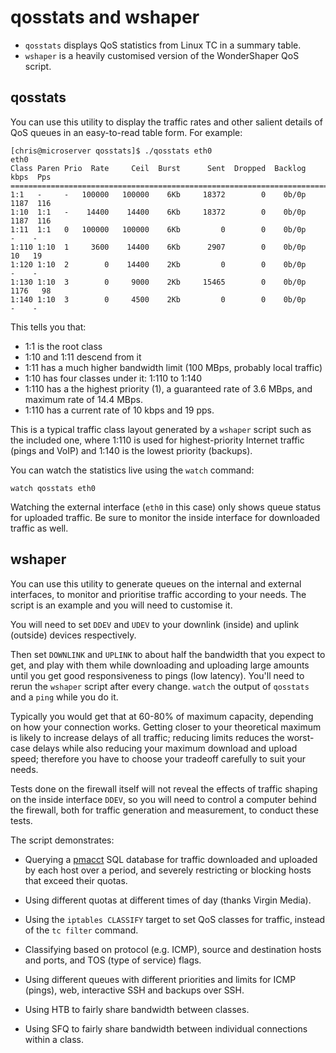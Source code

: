 # qosstats and wshaper

* `qosstats` displays QoS statistics from Linux TC in a summary table.
* `wshaper` is a heavily customised version of the WonderShaper QoS script.

## qosstats

You can use this utility to display the traffic rates and other salient
details of QoS queues in an easy-to-read table form. For example:

	[chris@microserver qosstats]$ ./qosstats eth0
	eth0
	Class Paren Prio  Rate     Ceil  Burst      Sent  Dropped  Backlog   kbps  Pps
	==============================================================================
	1:1   -     -   100000   100000    6Kb     18372        0    0b/0p   1187  116
	1:10  1:1   -    14400    14400    6Kb     18372        0    0b/0p   1187  116
	1:11  1:1   0   100000   100000    6Kb         0        0    0b/0p      -    -
	1:110 1:10  1     3600    14400    6Kb      2907        0    0b/0p     10   19
	1:120 1:10  2        0    14400    2Kb         0        0    0b/0p      -    -
	1:130 1:10  3        0     9000    2Kb     15465        0    0b/0p   1176   98
	1:140 1:10  3        0     4500    2Kb         0        0    0b/0p      -    -

This tells you that:

* 1:1 is the root class
* 1:10 and 1:11 descend from it
* 1:11 has a much higher bandwidth limit (100 MBps, probably local traffic)
* 1:10 has four classes under it: 1:110 to 1:140
* 1:110 has a the highest priority (1), a guaranteed rate of 3.6 MBps, and maximum rate of 14.4 MBps.
* 1:110 has a current rate of 10 kbps and 19 pps.

This is a typical traffic class layout generated by a `wshaper` script
such as the included one, where 1:110 is used for highest-priority
Internet traffic (pings and VoIP) and 1:140 is the lowest priority
(backups).

You can watch the statistics live using the `watch` command:

	watch qosstats eth0

Watching the external interface (`eth0` in this case) only shows queue
status for uploaded traffic. Be sure to monitor the inside interface
for downloaded traffic as well.

## wshaper

You can use this utility to generate queues on the internal and external
interfaces, to monitor and prioritise traffic according to your needs.
The script is an example and you will need to customise it.

You will need to set `DDEV` and `UDEV` to your downlink (inside) and 
uplink (outside) devices respectively.

Then set `DOWNLINK` and `UPLINK` to about half the bandwidth that you
expect to get, and play with them while downloading and uploading large
amounts until you get good responsiveness to pings (low latency). You'll
need to rerun the `wshaper` script after every change. `watch` the output
of `qosstats` and a `ping` while you do it.

Typically you would get that at 60-80% of maximum capacity, depending
on how your connection works. Getting closer to your theoretical maximum
is likely to increase delays of all traffic; reducing limits reduces the
worst-case delays while also reducing your maximum download and upload
speed; therefore you have to choose your tradeoff carefully to suit your
needs.

Tests done on the firewall itself will not reveal the effects of
traffic shaping on the inside interface `DDEV`, so you will need to
control a computer behind the firewall, both for traffic generation
and measurement, to conduct these tests.

The script demonstrates:

* Querying a [pmacct](http://www.pmacct.net/) SQL database for traffic
downloaded and uploaded by each host over a period, and severely
restricting or blocking hosts that exceed their quotas.

* Using different quotas at different times of day (thanks Virgin
Media).

* Using the `iptables CLASSIFY` target to set QoS classes for traffic,
instead of the `tc filter` command.

* Classifying based on protocol (e.g. ICMP), source and destination
hosts and ports, and TOS (type of service) flags.

* Using different queues with different priorities and limits for ICMP
(pings), web, interactive SSH and backups over SSH.

* Using HTB to fairly share bandwidth between classes.

* Using SFQ to fairly share bandwidth between individual connections
within a class.

